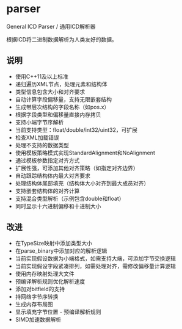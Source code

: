 # parser
General ICD Parser / 通用ICD解析器

根据ICD将二进制数据解析为人类友好的数据。

## 说明

- 使用C++11及以上标准
- 递归遍历XML节点，处理元素和结构体
- 类型信息包含大小和对齐要求
- 自动计算字段偏移量，支持无限嵌套结构
- 生成带层次结构的字段名称（如pos.x）
- 根据字段类型和偏移量直接内存拷贝
- 支持小端字节序解析
- 当前支持类型：float/double/int32/uint32，可扩展
- 检查XML加载错误
- 处理不支持的数据类型
- 使用模板策略模式实现StandardAlignment和NoAlignment
- 通过模板参数指定对齐方式
- 扩展性强，可添加其他对齐策略（如指定对齐边界）
- 自动跟踪结构体内最大对齐要求
- 处理结构体尾部填充（结构体大小对齐到最大成员对齐）
- 支持嵌套结构体的对齐计算
- 支持混合类型解析（示例包含double和float）
- 同时显示十六进制偏移和十进制大小

## 改进

- 在TypeSize映射中添加类型大小
- 在parse_binary中添加对应的解析逻辑
- 当前实现假设数据为小端格式，如需支持大端，可添加字节交换逻辑
- 当前实现假设字段紧凑排列，如需处理对齐，需修改偏移量计算逻辑
- 使用内存映射处理大文件
- 预编译解析规则优化解析速度
- 添加对bitfield的支持
- 持网络字节序转换
- 生成内存布局图
- 显示填充字节位置
​- 预编译解析规则
- SIMD加速数据解析